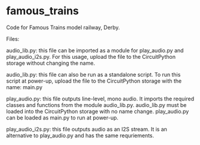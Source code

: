 # famous_trains
Code for Famous Trains model railway, Derby.

Files:

audio_lib.py: this file can be imported as a module for play_audio.py and play_audio_i2s.py. For this usage, upload the file to the CircuitPython storage without changing the name.

audio_lib.py: this file can also be run as a standalone script. To run this script at power-up, upload the file to the CircuitPython storage with the name: main.py

play_audio.py: this file outputs line-level, mono audio. It imports the required classes and functions from the module audio_lib.py. audio_lib.py must be loaded into the CircuitPython storage with no name change. play_audio.py can be loaded as main.py to run at power-up.

play_audio_i2s.py: this file outputs audio as an I2S stream. It is an alternative to play_audio.py and has the same requriements.
